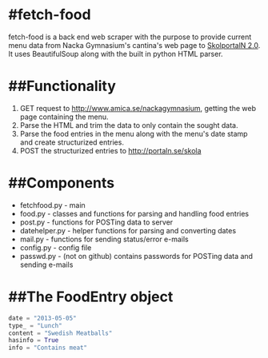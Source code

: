 #fetch-food
===========
fetch-food is a back end web scraper with the purpose to provide current menu data from Nacka Gymnasium's cantina's web page to [SkolportalN 2.0](http://portaln.se/skola). It uses BeautifulSoup along with the built in python HTML parser.


##Functionality
===============
1. GET request to http://www.amica.se/nackagymnasium, getting the web page containing the menu.
2. Parse the HTML and trim the data to only contain the sought data.
3. Parse the food entries in the menu along with the menu's date stamp and create structurized entries.
4. POST the structurized entries to http://portaln.se/skola


##Components
============
* fetchfood.py - main
* food.py - classes and functions for parsing and handling food entries
* post.py - functions for POSTing data to server
* datehelper.py - helper functions for parsing and converting dates
* mail.py - functions for sending status/error e-mails
* config.py - config file
* passwd.py - (not on github) contains passwords for POSTing data and sending e-mails


##The FoodEntry object
======================
```python
date = "2013-05-05"
type_ = "Lunch"
content = "Swedish Meatballs"
hasinfo = True
info = "Contains meat"
```
